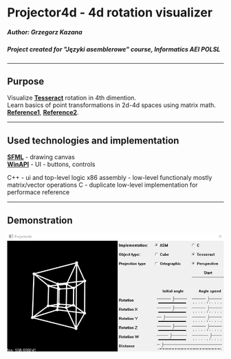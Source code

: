 # Projector4d - 4d rotation visualizer
##### Author: Grzegorz Kazana
##### Project created for "Języki asemblerowe" course, Informatics AEI POLSL
---
## Purpose
Visualize [**Tesseract**](https://en.wikipedia.org/wiki/Tesseract) rotation in 4th dimention.\
Learn basics of point transformations in 2d-4d spaces using matrix math. [**Reference1**](http://www.mathaware.org/mam/00/master/essays/dimension/dimen11.html), [**Reference2**](https://en.wikipedia.org/wiki/Rotation_matrix).

---
## Used technologies and implementation
[**SFML**](https://www.sfml-dev.org/) - drawing canvas\
[**WinAPI**](https://docs.microsoft.com/en-us/windows/desktop/apiindex/windows-api-list) - UI - buttons, controls

C++ - ui and top-level logic
x86 assembly - low-level functionaly mostly matrix/vector operations
C - duplicate low-level implementation for performace reference

---
## Demonstration
![failed](https://raw.githubusercontent.com/GrzegorzKazana/Projector4d/master/Dokumentacja/Demo.gif "")